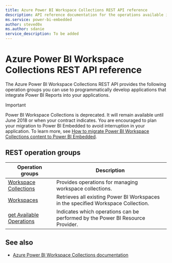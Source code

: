 ```yaml
---
title: Azure Power BI Workspace Collections REST API reference
description: API reference documentation for the operations available in the Power BI Workspace Collections REST API, a RESTful web service for managing Power BI Workspace Collections resources in Azure.
ms.service: power-bi-embedded
author: steved0x
ms.author: sdanie
service_description: To be added
---
```


# Azure Power BI Workspace Collections REST API reference

The Azure Power BI Workspace Collections REST API provides the following operation groups you can use to programmatically develop applications that integrate Power BI Reports into your applications.

> [!IMPORTANT]
> Power BI Workspace Collections is deprecated. It will remain available until June 2018 or when your contract indicates. You are encouraged to plan your migration to Power BI Embedded to avoid interruption in your application. To learn more, see [How to migrate Power BI Workspace Collections content to Power BI Embedded](/power-bi/developer/migrate-from-powerbi-embedded).



## REST operation groups

| Operation groups                                                                  | Description                                                                       |
|-----------------------------------------------------------------------------------|-----------------------------------------------------------------------------------|
| [Workspace Collections](~/docs-ref-autogen/power-bi-workspace-collections/Workspace-Collections.yml)      | Provides operations for managing workspace collections.                           |
| [Workspaces](~/docs-ref-autogen/power-bi-workspace-collections/Workspaces.yml)                           | Retrieves all existing Power BI Workspaces in the specified Workspace Collection. |
| [get Available Operations](~/docs-ref-autogen/power-bi-workspace-collections/get-Available-Operations.yml) | Indicates which operations can be performed by the Power BI Resource Provider.    |


## See also

- [Azure Power BI Workspace Collections documentation](/azure/power-bi-workspace-collections/)

